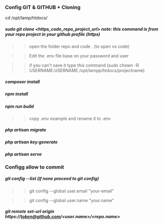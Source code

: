 ### Config GIT & GITHUB + Cloning

cd /opt/lamp/htdocs/

##### **sudo git clone <https_code_repo_project_url> note: this command is from your repo project in your github profile (https)**

>> open the folder repo and code . (to open vs code)

>>Edit the .env file base on your password and user 

>>if you can't save it type this command (sudo chown -R USERNAME:USERNAME /opt/lampp/htdocs/projectname)

##### **composer install**

##### **npm install**

##### **npm run build**

>>copy .env example and rename it to .env

##### **php artisan migrate**

##### **php artisan key:generate**

##### **php artisan serve**


### Configg allow to commit

##### **git config --list (if none proceed to git config)**

>>git config --global user.email "your-email"

>>git config --global user.name "your.name"

##### **git remote set-url origin https://token@github.com/<user.name>/<repo.name>**
